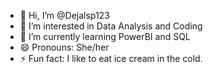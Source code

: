 - 👋 Hi, I’m @Dejalsp123
- 👀 I’m interested in Data Analysis and Coding
- 🌱 I’m currently learning PowerBI and SQL
- 😄 Pronouns: She/her
- ⚡ Fun fact: I like to eat ice cream in the cold.

<!---
Dejalsp123/Dejalsp123 is a ✨ special ✨ repository because its `README.md` (this file) appears on your GitHub profile.
You can click the Preview link to take a look at your changes.
--->
